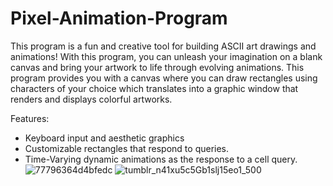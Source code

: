 # Pixel-Animation-Program

This program is a fun and creative tool for building ASCII art drawings and animations! With this program, you can unleash your imagination on a blank canvas and bring your artwork to life through evolving animations. This program provides you with a canvas where you can draw rectangles using characters of your choice which translates into a graphic window that renders and displays colorful artworks.

Features: 
- Keyboard input and aesthetic graphics 
- Customizable rectangles that respond to queries.
- Time-Varying dynamic animations as the response to a cell query.
![77796364d4bfedc](https://github.com/hadeya3ik/Pixel-Animation-Program/assets/133555427/6ef4c26d-1b38-42d4-8c3f-5878f65ceabb)
![tumblr_n41xu5c5Gb1slj15eo1_500](https://github.com/hadeya3ik/Pixel-Animation-Program/assets/133555427/ef5e5ec8-647b-479a-85b9-527c6836b076)
